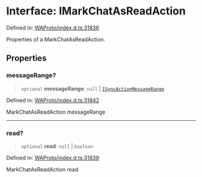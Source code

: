 # Interface: IMarkChatAsReadAction

Defined in: [WAProto/index.d.ts:31836](https://github.com/Riders004/Tv/blob/3d6aaf6f3efb499dc9d0ca82bb24083bb45a8478/WAProto/index.d.ts#L31836)

Properties of a MarkChatAsReadAction.

## Properties

### messageRange?

> `optional` **messageRange**: `null` \| [`ISyncActionMessageRange`](ISyncActionMessageRange.md)

Defined in: [WAProto/index.d.ts:31842](https://github.com/Riders004/Tv/blob/3d6aaf6f3efb499dc9d0ca82bb24083bb45a8478/WAProto/index.d.ts#L31842)

MarkChatAsReadAction messageRange

***

### read?

> `optional` **read**: `null` \| `boolean`

Defined in: [WAProto/index.d.ts:31839](https://github.com/Riders004/Tv/blob/3d6aaf6f3efb499dc9d0ca82bb24083bb45a8478/WAProto/index.d.ts#L31839)

MarkChatAsReadAction read
